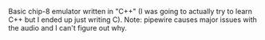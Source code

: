 Basic chip-8 emulator written in "C++" (I was going to actually try to learn C++ but I ended up just writing C). Note: pipewire causes major issues with the audio and I can't figure out why.
